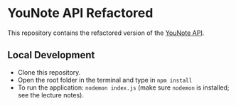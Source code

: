 # YouNote API Refactored

This repository contains the refactored version of the [YouNote API](https://github.com/cs280fall20/younote_api).

## Local Development

* Clone this repository. 
* Open the root folder in the terminal and type in `npm install`
* To run the application: `nodemon index.js` (make sure `nodemon` is installed; see the lecture notes).